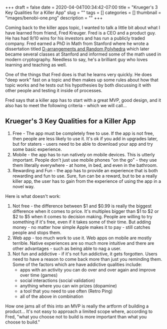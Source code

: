 +++ 
draft = false
date = 2020-04-04T00:34:42-07:00
title = "Krueger's 3 Key Qualities for a Killer App"
slug = "" 
tags = []
categories = []
thumbnail = "images/benobi-one.png"
description = ""
+++

Coming back to the killer apps topic, I wanted to talk a little bit about what I have learned from friend, Fred Kreuger. Fred is a CEO and a product guy.  He has had 9/10 wins for his investors and has run a publicly traded company. Fred earned a PhD in Math from Stanford where he wrote a dissertation titled [D-arrangements and Random Polyhedra](https://books.google.com/books/about/D_arrangements_and_Random_Polyhedra.html?id=SC-yHwAACAAJ) which later became several classes at Stanford and informed some of the math used in modern cryptography. Needless to say, he's a brilliant guy who loves learning and teaching as well.

One of the things that Fred does is that he learns very quickly. He does "deep work" fast on a topic and then makes up some rules about how that topic works and he tests out his hypothesies by both discussing it with other people and testing it inside of processes. 

Fred says that a killer app has to start with a great MVP, good design, and it also has to meet the following criteria - which we will call... 

## Krueger's 3 Key Qualities for a Killer App

1. Free - The app must be completely free to use. If the app is not free, then people are less likely to use it. It's ok if you add in upgrades later, but for staters - users need to be able to download your app and try some basic experience.
2. Mobile - the app has to run natively on mobile devices. This is utterly important. People don't just use mobile phones "on the go" - they use them literally everywhere - at home, in bed, and even in the bathroom.
3. Rewarding and Fun - the app has to provide an experience that is both rewarding and fun to use. Sure, fun can be a reward, but to be a really killer app, the user has to gain from the experience of using the app in a novel way. 

Here is what doesn't work:
1. Not free - the difference between $1 and $0.99 is really the biggest difference when it comes to price. It's multiples bigger than $1 to $2 or $2 to $5 when it comes to decision making. People are willing to try something if it's free, even if it takes some of their time. But adding money - no matter how simple Apple makes it to pay - still catches people and stops them. 
2. Web app - too much work to use it. Web apps on mobile are mostly terrible. Native experiences are so much more intuitive and there are other advantages - such as being able to nag a user.
3. Not fun and addictive - if it's not fun addictive, it gets forgotten. Users need to have a reason to come back more than just you reminding them. Some of the factors which are have addictive qualities include: 
   * apps with an activity you can do over and over again and improve over time (games)
   * social interactions (social validation) 
   * anything where you can win prizes (dopamine)
   * a tool that you need to use often (Retro Ping)
   * all of the above in combination

How one jams all of this into an MVP is really the artform of building a product... It's not easy to approach a limited scope where, according to Fred, "what you choose not to build is more important than what you choose to build." 